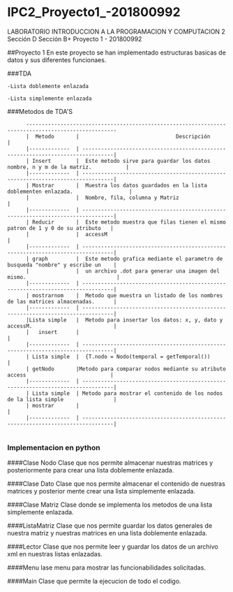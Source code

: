 # IPC2_Proyecto1_-201800992
LABORATORIO INTRODUCCION A LA PROGRAMACION Y COMPUTACION 2 Sección D
Sección B+
Proyecto 1 - 201800992


##Proyecto 1
En este proyecto se han implementado estructuras basicas de datos y sus diferentes funcionaes. 

###TDA

```
-Lista doblemente enlazada

-Lista simplemente enlazada

```

###Metodos de TDA'S
```
      ---------------------------------------------------------------------------------------------------
      |  Metodo       |                               Descripción                                       |
      |-------------  | --------------------------------------------------------------------------------|
      | Insert        |  Este metodo sirve para guardar los datos nombre, n y m de la matriz.           |
      |-------------  | --------------------------------------------------------------------------------|
      | Mostrar       |  Muestra los datos guardados en la lista doblementen enlazada.                  |
      |               |  Nombre, fila, columna y Matriz                                                 |
      |-------------  | --------------------------------------------------------------------------------|
      | Reducir       |  Este metodo muestra que filas tienen el mismo patron de 1 y 0 de su atributo   |
      |               |  accessM                                                                        |
      |-------------  | --------------------------------------------------------------------------------|
      | graph         |  Este metodo grafica mediante el parametro de busqueda "nombre" y escribe un    |
      |               |  un archivo .dot para generar una imagen del mismo.                             |
      |-------------  | --------------------------------------------------------------------------------|
      | mostrarnom    |  Metodo que muestra un listado de los nombres de las matrices almacenadas.      |
      |-------------  | --------------------------------------------------------------------------------|
      |Lista simple   |  Metodo para insertar los datos: x, y, dato y accessM.                          |
      |   insert      |                                                                                 |
      |-------------  | --------------------------------------------------------------------------------|
      | Lista simple  |  {T.nodo = Nodo(temporal = getTemporal())                                       |
      | getNodo       |Metodo para comparar nodos mediante su atributo access                           |
      |-------------  | --------------------------------------------------------------------------------|
      | Lista simple  | Metodo para mostrar el contenido de los nodos de la lista simple                |
      | mostrar       |                                                                                 |
      |-------------  | --------------------------------------------------------------------------------|
     

```

### Implementacion en python
####Clase Nodo
Clase que nos permite almacenar nuestras matrices y posteriormente para crear una lista doblemente enlazada.

####Clase Dato
Clase que nos permite almacenar el contenido de nuestras matrices y posterior mente crear una lista simplemente enlazada. 

####Clase Matriz
Clase donde se implementa los metodos de una lista simplemente enlazada. 

####ListaMatriz
Clase que nos permite guardar los datos generales de nuestra matriz y nuestras matrices en una lista doblemente enlazada. 

####Lector
Clase que nos permite leer y guardar los datos de un archivo xml en nuestras listas enlazadas.

####Menu
lase menu para mostrar las funcionabilidades solicitadas.

####Main
Clase que permite la ejecucion de todo el codigo.
